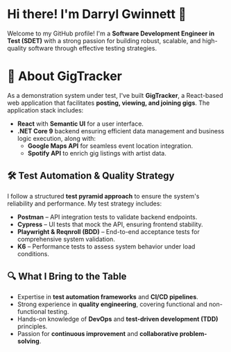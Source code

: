 # Hi there! I'm Darryl Gwinnett 👋

Welcome to my GitHub profile! I'm a **Software Development Engineer in Test (SDET)** with a strong passion for building robust, scalable, and high-quality software through effective testing strategies.

# 🎸 About GigTracker

As a demonstration system under test, I've built **GigTracker**, a React-based web application that facilitates **posting, viewing, and joining gigs**. The application stack includes:
- **React** with **Semantic UI** for a user interface.
- **.NET Core 9** backend ensuring efficient data management and business logic execution, along with:
  - **Google Maps API** for seamless event location integration.
  - **Spotify API** to enrich gig listings with artist data.

## 🛠️ Test Automation & Quality Strategy

I follow a structured **test pyramid approach** to ensure the system's reliability and performance. My test strategy includes:
- **Postman** – API integration tests to validate backend endpoints.
- **Cypress** – UI tests that mock the API, ensuring frontend stability.
- **Playwright & Reqnroll (BDD)** – End-to-end acceptance tests for comprehensive system validation.
- **K6** – Performance tests to assess system behavior under load conditions.

## 🔍 What I Bring to the Table
- Expertise in **test automation frameworks** and **CI/CD pipelines**.
- Strong experience in **quality engineering**, covering functional and non-functional testing.
- Hands-on knowledge of **DevOps** and **test-driven development (TDD)** principles.
- Passion for **continuous improvement** and **collaborative problem-solving**.
